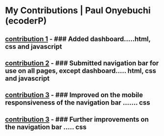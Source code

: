 # My Contributions  | Paul Onyebuchi (ecoderP)

## [contribution 1](https://github.com/zuri-training/My-Debtors-Project-Team33/commit/ec571ec68bc505a07a4fefb9c363cc7b8d95ea5b) - ### Added dashboard.....html, css and javascript

## [contribution 2](https://github.com/zuri-training/My-Debtors-Project-Team33/commit/0da307d79229c6d78fd0a7a02927d53909bea95b)  - ###  Submitted navigation bar for use on all pages, except dashboard..... html, css and javascript

## [contribution 3](https://github.com/zuri-training/My-Debtors-Project-Team33/commit/3959a55a4cb2bc131da3e7dba9f1a377e698fc45)  - ### Improved on the mobile responsiveness of the navigation bar ....... css

## [contribution 3](https://github.com/zuri-training/My-Debtors-Project-Team33/commit/8e149eebca0f852c56dcaa306b2ec085595e0c9a)  - ### Further improvements on the navigation bar ..... css
